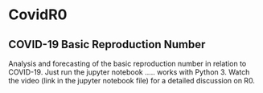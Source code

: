 # CovidR0
COVID-19 Basic Reproduction Number
----------------------------------

Analysis and forecasting of the basic reproduction number in relation to COVID-19.
Just run the jupyter notebook ..... works with Python 3.
Watch the video (link in the jupyter notebook file) for a detailed discussion on R0.
